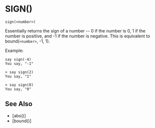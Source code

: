 # SIGN()
`sign(<number>)`

  Essentially returns the sign of a number -- 0 if the number is 0, 1 if the number is positive, and -1 if the number is negative. This is equivalent to bound(`<number>`, -1, 1).

  Example:
```
say sign(-4)
You say, "-1"
```

    > say sign(2)
    You say, "1"

    > say sign(0)
    You say, "0"


## See Also
- [abs()]
- [bound()]

